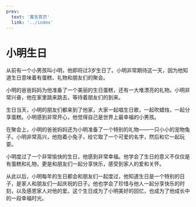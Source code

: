 ```yaml
---
prev:
  text: '寓言首页'
  link: '../index'
---
```


# 小明生日

从前有一个小男孩叫小明，他即将过3岁生日了。小明非常期待这一天，因为他知道生日意味着有蛋糕、礼物和朋友们的聚会。

小明的爸爸妈妈为他准备了一个美丽的生日蛋糕，还有一大堆漂亮的礼物。小明非常兴奋，他在家里跳来跳去，等待着朋友们的到来。

生日当天，小明的朋友们都来到了他家，大家一起唱生日歌，一起吹蜡烛，一起分享蛋糕。小明感到非常开心，他觉得自己是世界上最幸福的小男孩。

在聚会上，小明的爸爸妈妈还为小明准备了一个特别的礼物——一只小小的宠物兔子。小明非常高兴，他抱着小兔子，给它取了一个可爱的名字，然后和它一起玩耍。

小明度过了一个非常愉快的生日，他感到非常幸福。他学会了生日的意义不仅仅是有蛋糕和礼物，更是和朋友们一起分享快乐，感受到家人的爱和关怀。

从此以后，小明每年的生日都会和朋友们一起度过，他知道生日是一个特别的日子，是家人和朋友们一起庆祝的日子。他也学会了珍惜与他人一起分享快乐的时刻，以及感恩家人对他的爱。这个生日成为了小明美好的回忆，也成为了他成长中的一段幸福时光。
